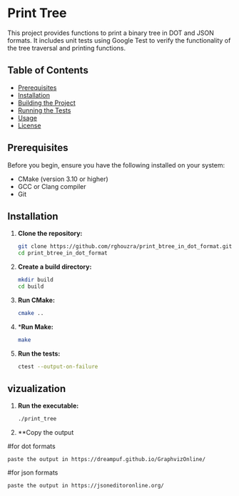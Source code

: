 # Print Tree

This project provides functions to print a binary tree in DOT and JSON formats. It includes unit tests using Google Test to verify the functionality of the tree traversal and printing functions.

## Table of Contents

- [Prerequisites](#prerequisites)
- [Installation](#installation)
- [Building the Project](#building-the-project)
- [Running the Tests](#running-the-tests)
- [Usage](#usage)
- [License](#license)

## Prerequisites

Before you begin, ensure you have the following installed on your system:

- CMake (version 3.10 or higher)
- GCC or Clang compiler
- Git

## Installation

1. **Clone the repository:**

   ```sh
   git clone https://github.com/rghouzra/print_btree_in_dot_format.git
   cd print_btree_in_dot_format
   ```
2. **Create a build directory:**

   ```sh
   mkdir build
   cd build
   ```
3. **Run CMake:**

   ```sh
   cmake ..
   ```
4. ***Run Make:**

   ```sh
   make
   ```
5. **Run the tests:**

   ```sh
   ctest --output-on-failure
   ```

## vizualization

1. **Run the executable:**

   ```sh
   ./print_tree
   ```
2. **Copy the output

#for dot formats
```
paste the output in https://dreampuf.github.io/GraphvizOnline/
```
#for json formats
```
paste the output in https://jsoneditoronline.org/
```   
